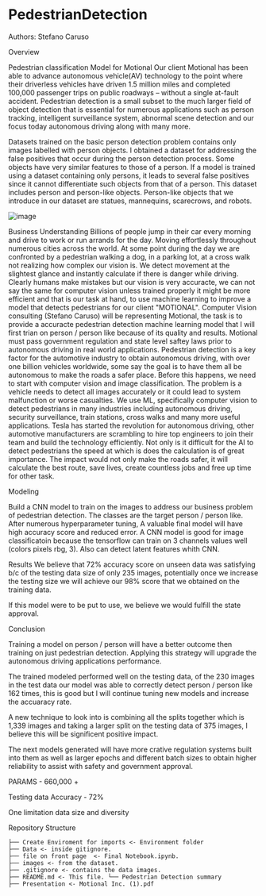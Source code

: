 # PedestrianDetection


Authors: Stefano Caruso 


Overview

Pedestrian classification Model for Motional
Our client Motional has been able to advance autonomous vehicle(AV) technology to the point where their driverless vehicles have driven 1.5 million miles and completed 100,000 passenger trips on public roadways – without a single at-fault accident.
Pedestrian detection is a small subset to the much larger field of object detection that is essential for numerous applications such as person tracking, intelligent surveillance system, abnormal scene detection and our focus today autonomous driving along with many more.

Datasets trained on the basic person detection problem contains only images labelled with person objects.
I obtained a dataset for addressing the false positives that occur during the person detection process. Some objects have very similar features to those of a person. If a model is trained using a dataset containing only persons, it leads to several false positives since it cannot differentiate such objects from that of a person. This dataset includes person and person-like objects. Person-like objects that we introduce in our dataset are statues, mannequins, scarecrows, and robots.

![image](https://user-images.githubusercontent.com/118636093/210844071-4b02a6e3-156b-460b-ba09-012fb24a0775.png)


Business Understanding
Billions of people jump in their car every morning and drive to work or run arrands for the day. Moving effortlessly throughout numerous cities across the world. At some point during the day we are confronted by a pedestrian walking a dog, in a parking lot, at a cross walk not realizing how complex our vision is. We detect movement at the slightest glance and instantly calculate if there is danger while driving. Clearly humans make mistakes but our vision is very accuracte, we can not say the same for computer vision unless trained properly it might be more efficient and that is our task at hand, to use machine learning to improve a model that detects pedestrians for our client "MOTIONAL".
Computer Vision consulting (Stefano Caruso) will be representing Motional, the task is to provide a accuracte pedestrian detection machine learning model that I will first trian on person / person like because of its quality and results. Motional must pass government regulation and state level saftey laws prior to autonomous driving in real world applications.
Pedestrian detection is a key factor for the automotive industry to obtain autonomous driving, with over one billion vehicles worldwide, some say the goal is to have them all be autonomous to make the roads a safer place. Before this happens, we need to start with computer vision and image classification.
The problem is a vehicle needs to detect all images accurately or it could lead to system malfunction or worse casualties. We use ML, specifically computer vision to detect pedestrians in many industries including autonomous driving, security surveillance, train stations, cross walks and many more useful applications.
Tesla has started the revolution for autonomous driving, other automotive manufacturers are scrambling to hire top engineers to join their team and build the technology efficiently. Not only is it difficult for the AI to detect pedestrians the speed at which is does the calculation is of great importance.
The impact would not only make the roads safer, it will calculate the best route, save lives, create countless jobs and free up time for other task.




Modeling


Build a CNN model to train on the images to address our business problem of pedestrian detection.
The classes are the target person / person like. After numerous hyperparameter tuning, A valuable final model will have high accuracy score and reduced error. A CNN model is good for image classificatoin because the tensorflow can train on 3 channels values well (colors pixels rbg, 3). Also can detect latent features whith CNN.

Results
We believe that 72% accuracy score on unseen data was satisfying b/c of the testing data size of only 235 images, potentially once we increase the testing size we will achieve our 98% score that we obtained on the training data.

If this model were to be put to use, we believe we would fulfill the state approval.

Conclusion


Training a model on person / person will have a better outcome then training on just pedestrian detection. Applying this strategy will upgrade the autonomous driving applications performance.

The trained modeled performed well on the testing data, of the 230 images in the test data our model was able to correctly detect person / person like 162 times, this is good but I will continue tuning new models and increase the accuaracy rate.

A new technique to look into is combining all the splits together which is 1,339 images and taking a larger split on the testing data of 375 images, I believe this will be significent positive impact.

The next models generated will have more crative regulation systems built into them as well as larger epochs and different batch sizes to obtain higher reliability to assist with safety and government approval.

PARAMS - 660,000 +

Testing data Accuracy - 72%

One limitation
data size and diversity

Repository Structure 
```
├── Create Enviroment for imports <- Environment folder
├── Data <- inside gitignore. 
├── file on front page  <- Final Notebook.ipynb. 
├── images <- from the dataset. 
├── .gitignore <- contains the data images. 
├── README.md <- This file. └── Pedestrian Detection summary
├── Presentation <- Motional Inc. (1).pdf
```



